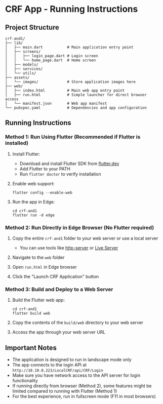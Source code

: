 # CRF App - Running Instructions

## Project Structure

```
crf-and1/
├── lib/
│   ├── main.dart           # Main application entry point
│   ├── screens/
│   │   ├── login_page.dart # Login screen
│   │   └── home_page.dart  # Home screen
│   ├── models/
│   ├── services/
│   └── utils/
├── assets/
│   └── images/             # Store application images here
├── web/
│   ├── index.html          # Main web app entry point
│   ├── run.html            # Simple launcher for direct browser access
│   └── manifest.json       # Web app manifest
└── pubspec.yaml            # Dependencies and app configuration
```

## Running Instructions

### Method 1: Run Using Flutter (Recommended if Flutter is installed)

1. Install Flutter:
   - Download and install Flutter SDK from [flutter.dev](https://flutter.dev/docs/get-started/install)
   - Add Flutter to your PATH
   - Run `flutter doctor` to verify installation

2. Enable web support:
   ```
   flutter config --enable-web
   ```

3. Run the app in Edge:
   ```
   cd crf-and1
   flutter run -d edge
   ```

### Method 2: Run Directly in Edge Browser (No Flutter required)

1. Copy the entire `crf-and1` folder to your web server or use a local server
   - You can use tools like [http-server](https://www.npmjs.com/package/http-server) or [Live Server](https://marketplace.visualstudio.com/items?itemName=ritwickdey.LiveServer)

2. Navigate to the `web` folder

3. Open `run.html` in Edge browser

4. Click the "Launch CRF Application" button

### Method 3: Build and Deploy to a Web Server

1. Build the Flutter web app:
   ```
   cd crf-and1
   flutter build web
   ```

2. Copy the contents of the `build/web` directory to your web server

3. Access the app through your web server URL

## Important Notes

- The application is designed to run in landscape mode only
- The app connects to the login API at `http://10.10.0.223/LocalCRF/api/CRF/Login`
- Make sure you have network access to the API server for login functionality
- If running directly from browser (Method 2), some features might be limited compared to running with Flutter (Method 1)
- For the best experience, run in fullscreen mode (F11 in most browsers) 